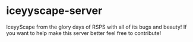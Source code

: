 # iceyyscape-server
IceyyScape from the glory days of RSPS with all of its bugs and beauty! If you want to help make this server better feel free to contribute!
